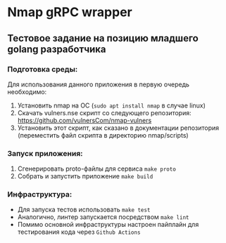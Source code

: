 # Nmap gRPC wrapper
## Тестовое задание на позицию младшего golang разработчика
### Подготовка среды:

Для использования данного приложения в первую очередь необходимо:
1. Установить nmap на ОС (`sudo apt install nmap` в случае linux)
2. Скачать vulners.nse скрипт со следующего репозитория: https://github.com/vulnersCom/nmap-vulners
3. Установить этот скрипт, как сказано в документации репозитория (переместить файл скрипта в директорию nmap/scripts)

### Запуск приложения:
1. Сгенерировать proto-файлы для сервиса `make proto`
2. Собрать и запустить приложение `make build`

### Инфраструктура:
- Для запуска тестов использовать `make test`
- Аналогично, линтер запускается посредством `make lint` 
- Помимо основной инфраструктуры настроен пайплайн для тестирования кода через `Github Actions`
